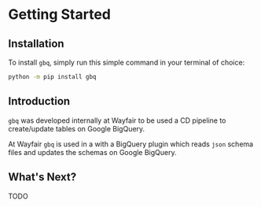 # Getting Started

## Installation

To install `gbq`, simply run this simple command in your terminal of choice:

```bash
python -m pip install gbq
```

## Introduction

`gbq` was developed internally at Wayfair to be used a CD pipeline to create/update tables on Google BigQuery.

At Wayfair `gbq` is used in a with a BigQuery plugin which reads `json` schema files and updates the schemas on Google BigQuery.

## What's Next?

TODO

[docs-main]: index.md
